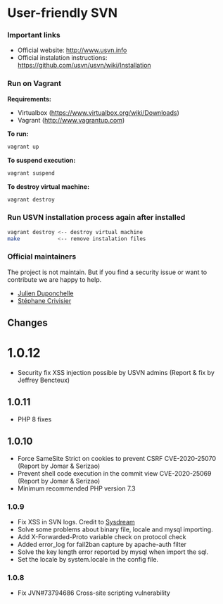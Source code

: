 User-friendly SVN
================

### Important links
 * Official website: http://www.usvn.info
 * Official instalation instructions: https://github.com/usvn/usvn/wiki/Installation

### Run on Vagrant

**Requirements:**
 * Virtualbox (https://www.virtualbox.org/wiki/Downloads)
 * Vagrant (http://www.vagrantup.com)

**To run:**
```bash
vagrant up
```

**To suspend execution:**
```bash
vagrant suspend
```

**To destroy virtual machine:**
```bash
vagrant destroy
```

### Run USVN installation process again after installed

```bash
vagrant destroy <-- destroy virtual machine
make            <-- remove instalation files
```

### Official maintainers

The project is not maintain. But if you find a security issue or want to contribute we are happy to help.

 * [Julien Duponchelle](https://github.com/noplay)
 * [Stéphane Crivisier](https://github.com/stem)

## Changes

# 1.0.12

* Security fix XSS injection possible by USVN admins  (Report & fix by Jeffrey Bencteux)

## 1.0.11

* PHP 8 fixes

## 1.0.10

* Force SameSite Strict on cookies to prevent CSRF CVE-2020-25070 (Report by Jomar & Serizao)
* Prevent shell code execution in the commit view CVE-2020-25069 (Report by Jomar & Serizao)
* Minimum recommended PHP version 7.3

### 1.0.9

* Fix XSS in SVN logs. Credit to [Sysdream](https://www.sysdream.com)
* Solve some problems about binary file, locale and mysql importing.
* Add X-Forwarded-Proto variable check on protocol check
* Added error_log for fail2ban capture by apache-auth filter
* Solve the key length error reported by mysql when import the sql.
* Set the locale by system.locale in the config file.

### 1.0.8

* Fix JVN#73794686 Cross-site scripting vulnerability


